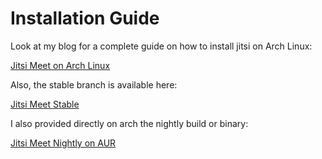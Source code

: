 # Installation Guide

Look at my blog for a complete guide on how to install jitsi on Arch Linux:

[Jitsi Meet on Arch Linux](https://blog.celogeek.com/posts/linux/archlinux/2020-06-jitsi-meet-on-arch-linux/)

Also, the stable branch is available here:

[Jitsi Meet Stable](https://github.com/celogeek/jitsi-meet-arch)

I also provided directly on arch the nightly build or binary:

[Jitsi Meet Nightly on AUR](https://aur.archlinux.org/packages/?O=0&SeB=nd&K=jitsi+nightly&outdated=&SB=n&SO=a&PP=50&do_Search=Go)
